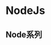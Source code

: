 # NodeJs

## Node系列

<content-page 
    uid="0ed757fb-53b3-4111-a7e4-3f9379ea4ccd"
    :superlink="[
        {
            uuid:'dded7ad5-32e9-4e78-88ad-91c600f64d13',
            title: 'Node.js',
            icon: '/images/nodejs.png',
            href: 'http://nodejs.cn/',
            description: 'Node.js 是一个基于 Chrome V8 引擎的 JavaScript 运行时。',
        },
        {
            uuid:'aff6f465-e612-420a-adf6-32e2a6832ae3',
            title: 'Express',
            icon: 'https://www.expressjs.com.cn/images/favicon.png',
            href: 'https://www.expressjs.com.cn/',
            description: '基于 Node.js 平台，快速、开放、极简的 Web 开发框架',
        },
        {
            uuid:'b2e1e676-8059-466e-9b15-14b6667a6e98',
            title: 'Koa',
            icon: '/images/koa.ico',
            href: 'https://koa.bootcss.com/',
            description: '基于 Nodejs 平台的下一代 web 开发框架',
        },
        {
            uuid:'b219d31c-f15f-4213-8df2-eb30aabecb1c',
            title: 'Eggjs',
            icon: '/images/eggjs.png',
            href: 'https://eggjs.org/zh-cn/',
            description: '为企业级框架和应用而生',
        },
        {
            uuid:'a7e54b5f-e520-443b-8f15-87ae4485f8aa',
            title: 'Pug 模板引擎',
            icon: 'https://www.pugjs.cn/images/pugjs.png',
            href: 'https://www.pugjs.cn/api/getting-started.html',
            description: 'Pug 的渲染操作一般来说是相当简单的。',
        },
        {
            uuid:'461d849d-6dfe-41ba-bbc3-765b2d8daf1a',
            title: 'EJS 模板引擎',
            icon: 'http://it200.cn/images/logo/default.png',
            href: 'https://www.pugjs.cn/api/getting-started.html',
            description: '高效的嵌入式 JavaScript 模板引擎。',
        },
        {
            uuid:'9f0526d8-4feb-442f-af1f-1e2eca75215c',
            title: 'Handlebars',
            icon: 'https://www.handlebarsjs.cn/images/favicon.png',
            href: 'https://www.handlebarsjs.cn/',
            description: '轻量的语义化模板',
        },
    ]" 
/>

